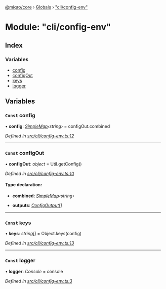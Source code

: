 [@miqro/core](../README.md) › [Globals](../globals.md) › ["cli/config-env"](_cli_config_env_.md)

# Module: "cli/config-env"

## Index

### Variables

* [config](_cli_config_env_.md#const-config)
* [configOut](_cli_config_env_.md#const-configout)
* [keys](_cli_config_env_.md#const-keys)
* [logger](_cli_config_env_.md#const-logger)

## Variables

### `Const` config

• **config**: *[SimpleMap](../interfaces/_util_util_.simplemap.md)‹string›* = configOut.combined

*Defined in [src/cli/config-env.ts:12](https://github.com/claukers/miqro-core/blob/4c91395/src/cli/config-env.ts#L12)*

___

### `Const` configOut

• **configOut**: *object* = Util.getConfig()

*Defined in [src/cli/config-env.ts:10](https://github.com/claukers/miqro-core/blob/4c91395/src/cli/config-env.ts#L10)*

#### Type declaration:

* **combined**: *[SimpleMap](../interfaces/_util_util_.simplemap.md)‹string›*

* **outputs**: *[ConfigOutput](_util_util_.md#configoutput)[]*

___

### `Const` keys

• **keys**: *string[]* = Object.keys(config)

*Defined in [src/cli/config-env.ts:13](https://github.com/claukers/miqro-core/blob/4c91395/src/cli/config-env.ts#L13)*

___

### `Const` logger

• **logger**: *Console* = console

*Defined in [src/cli/config-env.ts:3](https://github.com/claukers/miqro-core/blob/4c91395/src/cli/config-env.ts#L3)*
